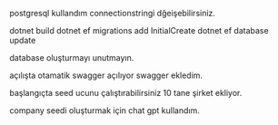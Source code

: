 postgresql kullandım connectionstringi dğeişebilirsiniz. 

dotnet build
dotnet ef migrations add InitialCreate
dotnet ef database update

database oluşturmayı unutmayın. 

açılışta otamatik swagger açılıyor swagger ekledim. 

başlangıçta seed ucunu çalıştırabilirsiniz 10 tane şirket ekliyor. 

company seedi oluşturmak için chat gpt kullandım.
